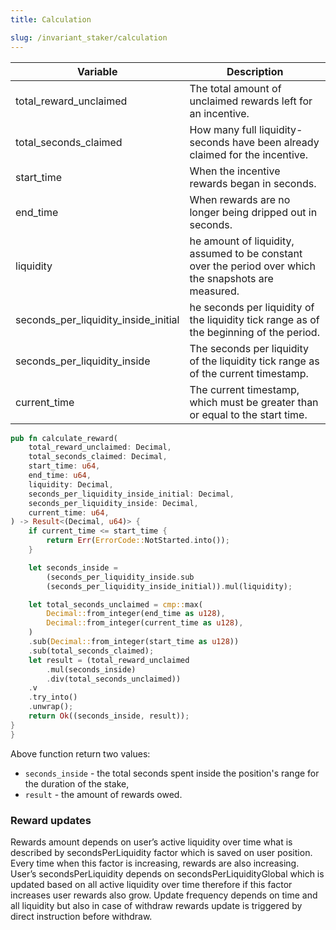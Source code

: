 ```yaml
---
title: Calculation

slug: /invariant_staker/calculation
---
```


| Variable                             | Description                                                                                           |
| ------------------------------------ | ----------------------------------------------------------------------------------------------------- |
| total_reward_unclaimed               | The total amount of unclaimed rewards left for an incentive.                                          |
| total_seconds_claimed                | How many full liquidity-seconds have been already claimed for the incentive.                          |
| start_time                           | When the incentive rewards began in seconds.                                                          |
| end_time                             | When rewards are no longer being dripped out in seconds.                                              |
| liquidity                            | he amount of liquidity, assumed to be constant over the period over which the snapshots are measured. |
| seconds_per_liquidity_inside_initial | he seconds per liquidity of the liquidity tick range as of the beginning of the period.               |
| seconds_per_liquidity_inside         | The seconds per liquidity of the liquidity tick range as of the current timestamp.                    |
| current_time                         | The current timestamp, which must be greater than or equal to the start time.                         |

```rust title="/src/math.rs"
pub fn calculate_reward(
    total_reward_unclaimed: Decimal,
    total_seconds_claimed: Decimal,
    start_time: u64,
    end_time: u64,
    liquidity: Decimal,
    seconds_per_liquidity_inside_initial: Decimal,
    seconds_per_liquidity_inside: Decimal,
    current_time: u64,
) -> Result<(Decimal, u64)> {
    if current_time <= start_time {
        return Err(ErrorCode::NotStarted.into());
    }

    let seconds_inside =
        (seconds_per_liquidity_inside.sub
        (seconds_per_liquidity_inside_initial)).mul(liquidity);

    let total_seconds_unclaimed = cmp::max(
        Decimal::from_integer(end_time as u128),
        Decimal::from_integer(current_time as u128),
    )
    .sub(Decimal::from_integer(start_time as u128))
    .sub(total_seconds_claimed);
    let result = (total_reward_unclaimed
        .mul(seconds_inside)
        .div(total_seconds_unclaimed))
    .v
    .try_into()
    .unwrap();
    return Ok((seconds_inside, result));
}
}
```

Above function return two values:

- `seconds_inside` - the total seconds spent inside the position's range for the duration of the stake,
- `result` - the amount of rewards owed.

### Reward updates

Rewards amount depends on user’s active liquidity over time what is described by secondsPerLiquidity factor which is saved on user position. Every time when this factor is increasing, rewards are also increasing. User’s secondsPerLiquidity depends on secondsPerLiquidityGlobal which is updated based on all active liquidity over time therefore if this factor increases user rewards also grow. Update frequency depends on time and all liquidity but also in case of withdraw rewards update is triggered by direct instruction before withdraw.
